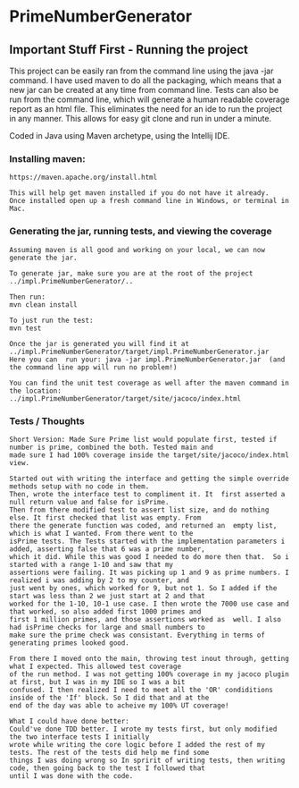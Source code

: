 # PrimeNumberGenerator

## Important Stuff First - Running the project

This project can be easily ran from the command line using the java -jar command.
I have used maven to do all the packaging, which means that a new jar can be created at any time from command line.
Tests can also be run from the command line, which will generate a human readable coverage report as an html file.
This eliminates the need for an ide to run the project in any manner.
This allows for easy git clone and run in under a minute.

Coded in Java using Maven archetype, using the Intellij IDE.


### Installing maven:
```
https://maven.apache.org/install.html

This will help get maven installed if you do not have it already.
Once installed open up a fresh command line in Windows, or terminal in Mac.
```

###  Generating  the jar, running tests, and viewing the coverage
```
Assuming maven is all good and working on your local, we can now generate the jar.

To generate jar, make sure you are at the root of the project ../impl.PrimeNumberGenerator/..

Then run:
mvn clean install

To just run the test:
mvn test

Once the jar is generated you will find it at ../impl.PrimeNumberGenerator/target/impl.PrimeNumberGenerator.jar
Here you can  run your: java -jar impl.PrimeNumberGenerator.jar  (and the command line app will run no problem!)

You can find the unit test coverage as well after the maven command in the location:
../impl.PrimeNumberGenerator/target/site/jacoco/index.html

```

### Tests / Thoughts
```
Short Version: Made Sure Prime list would populate first, tested if number is prime, combined the both. Tested main and 
made sure I had 100% coverage inside the target/site/jacoco/index.html view.

Started out with writing the interface and getting the simple override methods setup with no code in them.
Then, wrote the interface test to compliment it. It  first asserted a null return value and false for isPrime.
Then from there modified test to assert list size, and do nothing else. It first checked that list was empty. From
there the generate function was coded, and returned an  empty list, which is what I wanted. From there went to the
isPrime tests. The Tests started with the implementation parameters i added, asserting false that 6 was a prime number,
which it did. While this was good I needed to do more then that.  So i started with a range 1-10 and saw that my 
assertions were failing. It was picking up 1 and 9 as prime numbers. I realized i was adding by 2 to my counter, and 
just went by ones, which worked for 9, but not 1. So I added if the start was less than 2 we just start at 2 and that 
worked for the 1-10, 10-1 use case. I then wrote the 7000 use case and that worked, so also added first 1000 primes and
first 1 million primes, and those assertions worked as  well. I also had isPrime checks for large and small numbers to 
make sure the prime check was consistant. Everything in terms of generating primes looked good. 

From there I moved onto the main, throwing test inout through, getting what I expected. This allowed test coverage 
of the run method. I was not getting 100% coverage in my jacoco plugin at first, but I was in my IDE so I was a bit 
confused. I then realized I need to meet all the 'OR' condiditions inside of the 'If' block. So I did that and at the
end of the day was able to acheive my 100% UT coverage!

What I could have done better:
Could've done TDD better. I wrote my tests first, but only modified the two interface tests I initially 
wrote while writing the core logic before I added the rest of my tests. The rest of the tests did help me find some 
things I was doing wrong so In spririt of writing tests, then writing code, then going back to the test I followed that 
until I was done with the code.

```